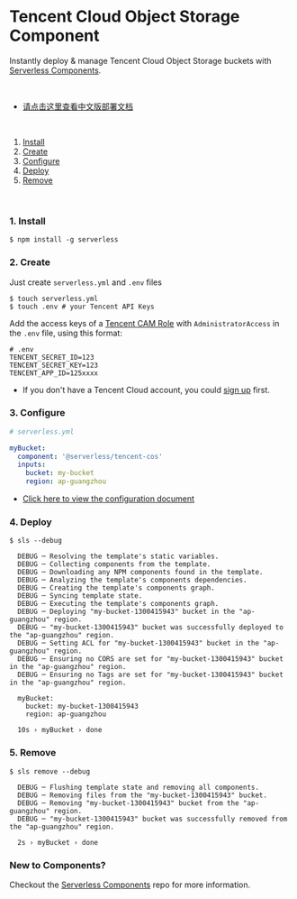 # Tencent Cloud Object Storage Component

Instantly deploy & manage Tencent Cloud Object Storage buckets with [Serverless Components](https://github.com/serverless/components).

&nbsp;

* [请点击这里查看中文版部署文档](./README_CN.md)

&nbsp;

1. [Install](#1-install)
2. [Create](#2-create)
3. [Configure](#3-configure)
4. [Deploy](#4-deploy)
5. [Remove](#5-remove)

&nbsp;

### 1. Install
 
```console
$ npm install -g serverless
```

### 2. Create

Just create `serverless.yml` and `.env` files

```console
$ touch serverless.yml
$ touch .env # your Tencent API Keys
```
Add the access keys of a [Tencent CAM Role](https://console.cloud.tencent.com/cam/capi) with `AdministratorAccess` in the `.env` file, using this format: 

```
# .env
TENCENT_SECRET_ID=123
TENCENT_SECRET_KEY=123
TENCENT_APP_ID=125xxxx
```
* If you don't have a Tencent Cloud account, you could [sign up](https://intl.cloud.tencent.com/register) first.

### 3. Configure

```yml
# serverless.yml

myBucket:
  component: '@serverless/tencent-cos'
  inputs:
    bucket: my-bucket
    region: ap-guangzhou
```
* [Click here to view the configuration document](https://github.com/serverless-tencent/tencent-cos/blob/master/docs/configure.md)


### 4. Deploy

```
$ sls --debug

  DEBUG ─ Resolving the template's static variables.
  DEBUG ─ Collecting components from the template.
  DEBUG ─ Downloading any NPM components found in the template.
  DEBUG ─ Analyzing the template's components dependencies.
  DEBUG ─ Creating the template's components graph.
  DEBUG ─ Syncing template state.
  DEBUG ─ Executing the template's components graph.
  DEBUG ─ Deploying "my-bucket-1300415943" bucket in the "ap-guangzhou" region.
  DEBUG ─ "my-bucket-1300415943" bucket was successfully deployed to the "ap-guangzhou" region.
  DEBUG ─ Setting ACL for "my-bucket-1300415943" bucket in the "ap-guangzhou" region.
  DEBUG ─ Ensuring no CORS are set for "my-bucket-1300415943" bucket in the "ap-guangzhou" region.
  DEBUG ─ Ensuring no Tags are set for "my-bucket-1300415943" bucket in the "ap-guangzhou" region.

  myBucket: 
    bucket: my-bucket-1300415943
    region: ap-guangzhou

  10s › myBucket › done
```

### 5. Remove

```
$ sls remove --debug

  DEBUG ─ Flushing template state and removing all components.
  DEBUG ─ Removing files from the "my-bucket-1300415943" bucket.
  DEBUG ─ Removing "my-bucket-1300415943" bucket from the "ap-guangzhou" region.
  DEBUG ─ "my-bucket-1300415943" bucket was successfully removed from the "ap-guangzhou" region.

  2s › myBucket › done
```

### New to Components?

Checkout the [Serverless Components](https://github.com/serverless/components) repo for more information.
